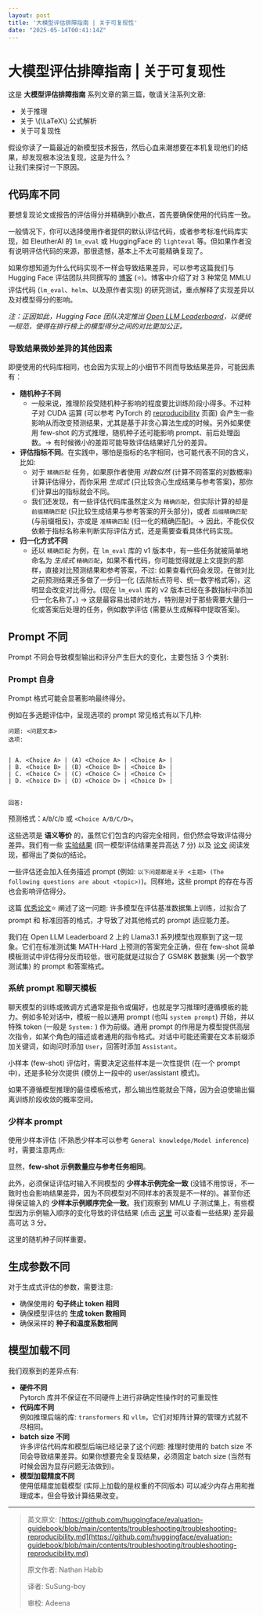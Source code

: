 ```yaml
---
layout: post
title: '大模型评估排障指南 | 关于可复现性'
date: "2025-05-14T00:41:14Z"
---
```

大模型评估排障指南 | 关于可复现性
==================

这是 **大模型评估排障指南** 系列文章的第三篇，敬请关注系列文章:

*   关于推理
*   关于 \\(\\LaTeX\\) 公式解析
*   关于可复现性

假设你读了一篇最近的新模型技术报告，然后心血来潮想要在本机复现他们的结果，却发现根本没法复现，这是为什么？  
让我们来探讨一下原因。

代码库不同
-----

要想复现论文或报告的评估得分并精确到小数点，首先要确保使用的代码库一致。

一般情况下，你可以选择使用作者提供的默认评估代码，或者参考标准代码库实现，如 EleutherAI 的 `lm_eval` 或 HuggingFace 的 `lighteval` 等。但如果作者没有说明评估代码的来源，那很遗憾，基本上不太可能精确复现了。

如果你想知道为什么代码实现不一样会导致结果差异，可以参考这篇我们与 Hugging Face 评估团队共同撰写的 [博客](https://huggingface.co/blog/open-llm-leaderboard-mmlu) (⭐)。博客中介绍了对 3 种常见 MMLU 评估代码 (`lm_eval`、`helm`、以及原作者实现) 的研究测试，重点解释了实现差异以及对模型得分的影响。

_注：正因如此，Hugging Face 团队决定推出 [Open LLM Leaderboard](https://huggingface.co/spaces/open-llm-leaderboard/open_llm_leaderboard)，以便统一规范，使得在排行榜上的模型得分之间的对比更加公正。_

### 导致结果微妙差异的其他因素

即便使用的代码库相同，也会因为实现上的小细节不同而导致结果差异，可能因素有：

*   **随机种子不同**
    *   一般来说，推理阶段受随机种子影响的程度要比训练阶段小得多。不过种子对 CUDA 运算 (可以参考 PyTorch 的 [reproducibility](https://pytorch.org/docs/stable/notes/randomness.html) 页面) 会产生一些影响从而改变预测结果，尤其是基于非贪心算法生成的时候。另外如果使用 few-shot 的方式推理，随机种子还可能影响 prompt、前后处理函数。-> 有时候微小的差距可能导致评估结果好几分的差异。
*   **评估指标不同**。在实践中，哪怕是指标的名字相同，也可能代表不同的含义，比如:
    *   对于 `精确匹配` 任务，如果原作者使用 _对数似然_ (计算不同答案的对数概率) 计算评估得分，而你采用 _生成式_ (只比较贪心生成结果与参考答案)，那你们计算出的指标就会不同。
    *   我们还发现，有一些评估代码库虽然定义为 `精确匹配`，但实际计算的却是 `前缀精确匹配` (只比较生成结果与参考答案的开头部分)，或者 `后缀精确匹配` (与前缀相反)，亦或是 `准精确匹配` (归一化的精确匹配)。-> 因此，不能仅仅依赖于指标名称来判断实际评估方式，还是需要查看具体代码实现。
*   **归一化方式不同**
    *   还以 `精确匹配` 为例，在 `lm_eval` 库的 v1 版本中，有一些任务就被简单地命名为 _生成式_ `精确匹配`，如果不看代码，你可能觉得就是上文提到的那样，直接对比预测结果和参考答案，不过: 如果查看代码会发现，在做对比之前预测结果还多做了一步归一化 (去除标点符号、统一数字格式等)，这明显会改变对比得分。(现在 `lm_eval` 库的 v2 版本已经在多数指标中添加归一化名称了。) -> 这是最容易出错的地方，特别是对于那些需要大量归一化或答案后处理的任务，例如数学评估 (需要从生成解释中提取答案)。

Prompt 不同
---------

Prompt 不同会导致模型输出和评分产生巨大的变化，主要包括 3 个类别:

### Prompt 自身

Prompt 格式可能会显著影响最终得分。

例如在多选题评估中，呈现选项的 prompt 常见格式有以下几种:

    问题: <问题文本>
    选项:
    

    | A. <Choice A> | (A) <Choice A> | <Choice A> | 
    | B. <Choice B> | (B) <Choice B> | <Choice B> | 
    | C. <Choice C> | (C) <Choice C> | <Choice C> | 
    | D. <Choice D> | (D) <Choice D> | <Choice D> | 
    

    回答: 
    

预测格式：`A`/`B`/`C`/`D` 或 `<Choice A/B/C/D>`。

这些选项是 **语义等价** 的，虽然它们包含的内容完全相同，但仍然会导致评估得分差异。我们有一些 [实验结果](https://x.com/clefourrier/status/1777319187913875893/photo/1) (同一模型评估结果差异高达 7 分) 以及 [论文](https://arxiv.org/abs/2310.11324) 阅读发现，都得出了类似的结论。

一些评估还会加入任务描述 prompt (例如: `以下问题都是关于 <主题> (The following questions are about <topic>)`)。同样地，这些 prompt 的存在与否也会影响评估得分。

这篇 [优秀论文](https://arxiv.org/abs/2407.07890)⭐ 阐述了这一问题: 许多模型在评估基准数据集上训练，过拟合了 prompt 和 标准回答的格式，才导致了对其他格式的 prompt 适应能力差。

我们在 Open LLM Leaderboard 2 上的 Llama3.1 系列模型也观察到了这一现象。它们在标准测试集 MATH-Hard 上预测的答案完全正确，但在 few-shot 简单模板测试中评估得分反而较低，很可能就是过拟合了 GSM8K 数据集 (另一个数学测试集) 的 prompt 和答案格式。

### 系统 prompt 和聊天模板

聊天模型的训练或微调方式通常是指令或偏好，也就是学习推理时遵循模板的能力。例如多轮对话中，模板一般以通用 prompt (也叫 `system prompt`) 开始，并以特殊 token (一般是 `System:` ) 作为前缀。通用 prompt 的作用是为模型提供高层次指令，如某个角色的描述或者通用的指令格式。对话中可能还需要在文本前缀添加关键词，如询问时添加 `User`，回答时添加 `Assistant`。

小样本 (few-shot) 评估时，需要决定这些样本是一次性提供 (在一个 prompt 中)，还是多轮分次提供 (模仿上一段中的 user/assistant 模式)。

如果不遵循模型推理的最佳模板格式，那么输出性能就会下降，因为会迫使输出偏离训练阶段收敛的概率空间。

### 少样本 prompt

使用少样本评估 (不熟悉少样本可以参考 `General knowledge/Model inference`) 时，需要注意两点:

显然，**few-shot 示例数量应与参考任务相同**。

此外，必须保证评估时输入不同模型的 **少样本示例完全一致** (没错不用惊讶，不一致时也会影响结果差异，因为不同模型对不同样本的表现是不一样的)。甚至你还得保证输入的 **少样本示例顺序完全一致**。我们观察到 MMLU 子测试集上，有些模型因为示例输入顺序的变化导致的评估结果 (点击 [这里](https://huggingface.co/blog/evaluation-structured-outputs) 可以查看一些结果) 差异最高可达 3 分。

这里的随机种子同样重要。

生成参数不同
------

对于生成式评估的参数，需要注意:

*   确保使用的 **句子终止 token 相同**
*   确保模型评估的 **生成 token 数相同**
*   确保采样的 **种子和温度系数相同**

模型加载不同
------

我们观察到的差异点有:

*   **硬件不同**  
    Pytorch 库并不保证在不同硬件上进行非确定性操作时的可重现性
*   **代码库不同**  
    例如推理后端的库: `transformers` 和 `vllm`，它们对矩阵计算的管理方式就不尽相同。
*   **batch size 不同**  
    许多评估代码库和模型后端已经记录了这个问题: 推理时使用的 batch size 不同会导致结果差异。如果你想要完全复现结果，必须固定 batch size (当然有时候会因为显存问题无法做到)。
*   **模型加载精度不同**  
    使用低精度加载模型 (实际上加载的是权重的不同版本) 可以减少内存占用和推理成本，但会导致计算结果改变。

* * *

> 英文原文: [https://github.com/huggingface/evaluation-guidebook/blob/main/contents/troubleshooting/troubleshooting-reproducibility.md](https://github.com/huggingface/evaluation-guidebook/blob/main/contents/troubleshooting/troubleshooting-reproducibility.md)
> 
> 原文作者: Nathan Habib
> 
> 译者: SuSung-boy
> 
> 审校: Adeena